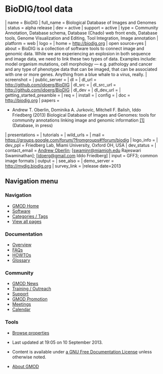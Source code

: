 



<span id="top"></span>


# <span dir="auto">BioDIG/tool data</span>









\| name = BioDIG \| full_name = Biological Database of
Images and Genomes \| status = alpha release \| dev = active \| support
= active \| type = Community Annotation, Database schema, Database
(Chado) web front ends, Database tools, Genome Visualization and
Editing, Tool Integration, Image annotation \| platform = web \| logo =
\| home = <a href="http://biodig.org" class="external free"
rel="nofollow">http://biodig.org</a> \| open source=yes \| about =
BioDIG is a collection of software tools to connect image and genomic
data. While we are experiencing an explosion in both sequence and image
data, we need to link these two types of data. Examples include: model
organism mutations, cell morphology — e.g. pathology and cancer and any
type of phenotype data that can be imaged, that can be associated with
one or more genes. Anything from a blue whale to a virus, really. \|
screenshot = \| public_server = \| dl = \| dl_url =
<a href="http://github.com/idoerg/BioDIG" class="external free"
rel="nofollow">http://github.com/idoerg/BioDIG</a> \| dl_src = \|
dl_src_url =
<a href="http://github.com/idoerg/BioDIG" class="external free"
rel="nofollow">http://github.com/idoerg/BioDIG</a> \| dl_dev = \|
dl_dev_url = \| getting_started_preamble = \| req = \| install = \|
config = \| doc = <a href="http://biodig.org" class="external free"
rel="nofollow">http://biodig.org</a> \| papers =

- Andrew T. Oberlin, Dominika A. Jurkovic, Mitchell F. Balish, Iddo
  Friedberg (2013) Biological Database of Images and Genomes: tools for
  community annotations linking image and genomic information
  <a href="http://arxiv.org/abs/1212.0447" class="external autonumber"
  rel="nofollow">[1]</a> (Database, in press)

\| presentations = \| tutorials = \| wild_urls = \| mail = <a
href="https://groups.google.com/forum/?fromgroups#!forum/biodig#!forum/biodig"
class="external free"
rel="nofollow">https://groups.google.com/forum/?fromgroups#!forum/biodig</a>
\| logo_info = \| dev_ppl = Friedberg Lab, Miami University, Oxford OH,
USA \| dev_status = \| contact_email =
<a href="mailto:oberliat@miamioh.edu" class="external text"
rel="nofollow">Andrew Oberlin</a>; \[swaminr@miamioh.edu Rajeswari
Swaminathan\]; \[idoerg@gmail.com Iddo Friedberg\] \| input = GFF3;
common image formats \| output = \| see_also = \| demo_server =
<a href="http://mydig.biodig.org" class="external free"
rel="nofollow">http://mydig.biodig.org</a> \| survey_link = \|release
date=2013








## Navigation menu







###


<a href="../Main_Page"
style="background-image: url(../../images/GMOD-cogs.png);"
title="Visit the main page"></a>


### Navigation



- <span id="n-GMOD-Home">[GMOD Home](../Main_Page)</span>
- <span id="n-Software">[Software](../GMOD_Components)</span>
- <span id="n-Categories-.2F-Tags">[Categories /
  Tags](../Categories)</span>
- <span id="n-View-all-pages">[View all
  pages](../Special:AllPages)</span>




### Documentation



- <span id="n-Overview">[Overview](../Overview)</span>
- <span id="n-FAQs">[FAQs](../Category%3AFAQ)</span>
- <span id="n-HOWTOs">[HOWTOs](../Category%3AHOWTO)</span>
- <span id="n-Glossary">[Glossary](../Glossary)</span>




### Community



- <span id="n-GMOD-News">[GMOD News](../GMOD_News)</span>
- <span id="n-Training-.2F-Outreach">[Training /
  Outreach](../Training_and_Outreach)</span>
- <span id="n-Support">[Support](../Support)</span>
- <span id="n-GMOD-Promotion">[GMOD Promotion](../GMOD_Promotion)</span>
- <span id="n-Meetings">[Meetings](../Meetings)</span>
- <span id="n-Calendar">[Calendar](../Calendar)</span>




### Tools



- <span id="t-smwbrowselink"><a href="../Special%3ABrowse/BioDIG-2Ftool_data" rel="smw-browse">Browse
  properties</a></span>





- <span id="footer-info-lastmod">Last updated at 19:05 on 10 September 2013.</span>
<!-- - <span id="footer-info-viewcount">12,135 page views.</span> -->
- <span id="footer-info-copyright">Content is available under
  <a href="http://www.gnu.org/licenses/fdl-1.3.html" class="external"
  rel="nofollow">a GNU Free Documentation License</a> unless otherwise
  noted.</span>

<!-- -->

- <span id="footer-places-about">[About
  GMOD](../GMOD%3AAbout "GMOD%3AAbout")</span>

<!-- -->



